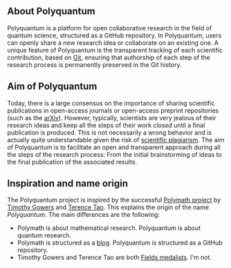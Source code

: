 ## About Polyquantum
Polyquantum is a platform for open collaborative research in the field of quantum science, structured as a GitHub repository. In Polyquantum, users can openly share a new research idea or collaborate on an existing one. A unique feature of Polyquantum is the transparent tracking of each scientific contribution, based on [Git](https://en.wikipedia.org/wiki/Git), ensuring that authorship of each step of the research process is permanently preserved in the Git history. 

## Aim of Polyquantum
Today, there is a large consensus on the importance of sharing scientific publications in open-access journals or open-access preprint repositories (such as the [arXiv](https://en.wikipedia.org/wiki/ArXiv)). However, typically, scientists are very jealous of their research ideas and keep all the steps of their work _closed_ until a final publication is produced. This is not necessarily a wrong behavior and is actually quite understandable given the risk of [scientific plagiarism](https://en.wikipedia.org/wiki/Plagiarism).
The aim of Polyquantum is to facilitate an open and transparent approach during all the steps of the research process: From the initial brainstorming of ideas to the final publication of the associated results.

## Inspiration and name origin
The Polyquantum project is inspired by the successful [Polymath project](https://en.wikipedia.org/wiki/Polymath_Project) by  [Timothy Gowers](https://en.wikipedia.org/wiki/Timothy_Gowers) and [Terence Tao](https://en.wikipedia.org/wiki/Terence_Tao). This explains the origin of the name _Polyquantum_. 
The main differences are the following:
 - Polymath is about mathematical research. Polyquantum is about quantum research.
 - Polymath is structured as a [blog](https://polymathprojects.org/). Polyquantum is structured as a GitHub repository.
 - Timothy Gowers and Terence Tao are both [Fields medalists](https://en.wikipedia.org/wiki/Fields_Medal). I'm not.
